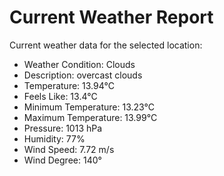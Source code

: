 # Current Weather Report
Current weather data for the selected location:
- Weather Condition: Clouds
- Description: overcast clouds
- Temperature: 13.94°C
- Feels Like: 13.4°C
- Minimum Temperature: 13.23°C
- Maximum Temperature: 13.99°C
- Pressure: 1013 hPa
- Humidity: 77%
- Wind Speed: 7.72 m/s
- Wind Degree: 140°
